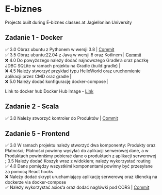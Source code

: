 # E-biznes  

Projects built during E-biznes classes at Jagiellonian University   
## Zadanie 1 - Docker
✅ 3.0 Obraz ubuntu z Pythonem w wersji 3.8 | [Commit](https://github.com/rabarbar15/e-biznes/commit/7761b8951a5d609c4a440bacc718f9f54c8d2b6e)    
✅ 3.5 Obraz ubuntu:22.04 z Javą w wersji 8 oraz Kotlinem | [Commit](https://github.com/rabarbar15/e-biznes/commit/7761b8951a5d609c4a440bacc718f9f54c8d2b6e)   
❌ 4.0  Do powyższego należy dodać najnowszego Gradle’a oraz paczkę JDBC SQLite w ramach projektu na Gradle (build.gradle) |  
❌ 4.5 Należy stworzyć przykład typu HelloWorld oraz uruchomienie aplikacji przez CMD oraz gradle |   
❌ 5.0 Należy dodać konfigurację docker-compose |   

Link to docker hub Docker Hub Image - [Link](https://hub.docker.com/repository/docker/kamilp67/my-first-repo/general)

## Zadanie 2 - Scala
✅ 3.0 Należy stworzyć kontroler do Produktów | [Commit](https://github.com/rabarbar15/e-biznes/commit/1f05bf7a3fc94b8ec0d605d9a5b358007b54bac7)   

## Zadanie 5 - Frontend
✅ 3.0 W ramach projektu należy stworzyć dwa komponenty: Produkty oraz Płatności; Płatności powinny wysyłać do aplikacji serwerowej dane, a w Produktach powinniśmy pobierać dane o produktach z aplikacji serwerowej ; 3.5 Należy dodać Koszyk wraz z widokiem; należy wykorzystać routing    
✅ 4.0 Dane pomiędzy wszystkimi komponentami powinny być przesyłane za pomocą React hooks    
❌ Należy dodać skrypt uruchamiający aplikację serwerową oraz kliencką na dockerze via docker-compose    
✅ Należy wykorzystać axios’a oraz dodać nagłówki pod CORS | [Commit](https://github.com/rabarbar15/e-biznes/commit/8d90b1e2b2e6e1a3a498c49f3b2e0c93e431f06e)    
